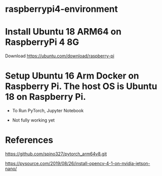 # raspberrypi4-environment

# Install Ubuntu 18 ARM64 on RaspberryPi 4 8G

Download https://ubuntu.com/download/raspberry-pi

# Setup Ubuntu 16 Arm Docker on Raspberry Pi. The host OS is Ubuntu 18 on Raspberry Pi.

- To Run PyTorch, Jupyter Notebook

- Not fully working yet

# References

https://github.com/spino327/pytorch_arm64v8.git

https://pysource.com/2019/08/26/install-opencv-4-1-on-nvidia-jetson-nano/

